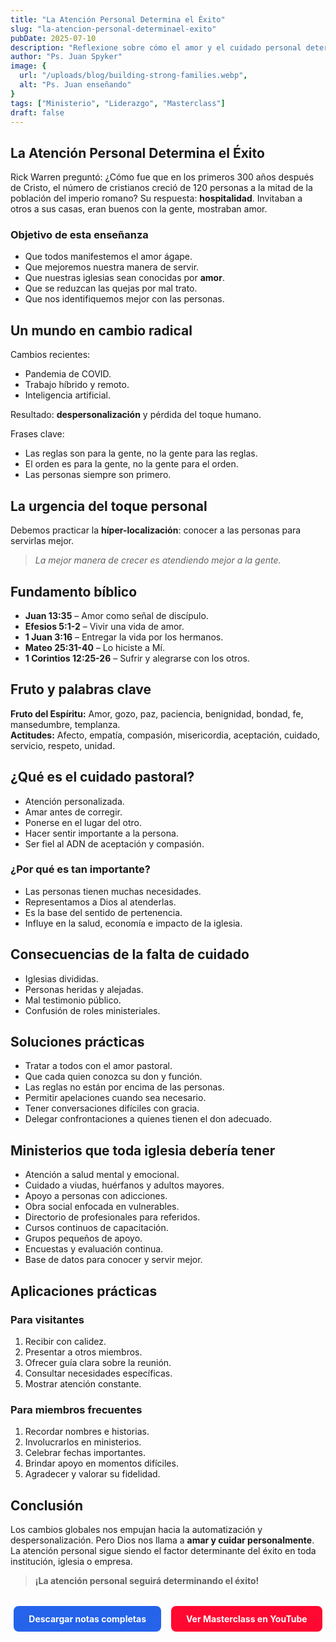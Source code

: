 ```yaml
---
title: "La Atención Personal Determina el Éxito"
slug: "la-atencion-personal-determinael-exito"
pubDate: 2025-07-10
description: "Reflexione sobre cómo el amor y el cuidado personal determinan el éxito en iglesias, empresas y familias, a través de principios bíblicos y prácticos."
author: "Ps. Juan Spyker"
image: {
  url: "/uploads/blog/building-strong-families.webp",
  alt: "Ps. Juan enseñando"
}
tags: ["Ministerio", "Liderazgo", "Masterclass"]
draft: false
---
```


## La Atención Personal Determina el Éxito

Rick Warren preguntó: ¿Cómo fue que en los primeros 300 años después de Cristo, el número de cristianos creció de 120 personas a la mitad de la población del imperio romano? Su respuesta: **hospitalidad**. Invitaban a otros a sus casas, eran buenos con la gente, mostraban amor.

### Objetivo de esta enseñanza

- Que todos manifestemos el amor ágape.
- Que mejoremos nuestra manera de servir.
- Que nuestras iglesias sean conocidas por **amor**.
- Que se reduzcan las quejas por mal trato.
- Que nos identifiquemos mejor con las personas.

## Un mundo en cambio radical

Cambios recientes:
- Pandemia de COVID.
- Trabajo híbrido y remoto.
- Inteligencia artificial.

Resultado: **despersonalización** y pérdida del toque humano.

Frases clave:
- Las reglas son para la gente, no la gente para las reglas.
- El orden es para la gente, no la gente para el orden.
- Las personas siempre son primero.

## La urgencia del toque personal

Debemos practicar la **híper-localización**: conocer a las personas para servirlas mejor.

> *La mejor manera de crecer es atendiendo mejor a la gente.*

## Fundamento bíblico

- **Juan 13:35** – Amor como señal de discípulo.
- **Efesios 5:1-2** – Vivir una vida de amor.
- **1 Juan 3:16** – Entregar la vida por los hermanos.
- **Mateo 25:31-40** – Lo hiciste a Mí.
- **1 Corintios 12:25-26** – Sufrir y alegrarse con los otros.

## Fruto y palabras clave

**Fruto del Espíritu:** Amor, gozo, paz, paciencia, benignidad, bondad, fe, mansedumbre, templanza.  
**Actitudes:** Afecto, empatía, compasión, misericordia, aceptación, cuidado, servicio, respeto, unidad.

## ¿Qué es el cuidado pastoral?

- Atención personalizada.
- Amar antes de corregir.
- Ponerse en el lugar del otro.
- Hacer sentir importante a la persona.
- Ser fiel al ADN de aceptación y compasión.

### ¿Por qué es tan importante?

- Las personas tienen muchas necesidades.
- Representamos a Dios al atenderlas.
- Es la base del sentido de pertenencia.
- Influye en la salud, economía e impacto de la iglesia.

## Consecuencias de la falta de cuidado

- Iglesias divididas.
- Personas heridas y alejadas.
- Mal testimonio público.
- Confusión de roles ministeriales.

## Soluciones prácticas

- Tratar a todos con el amor pastoral.
- Que cada quien conozca su don y función.
- Las reglas no están por encima de las personas.
- Permitir apelaciones cuando sea necesario.
- Tener conversaciones difíciles con gracia.
- Delegar confrontaciones a quienes tienen el don adecuado.

## Ministerios que toda iglesia debería tener

- Atención a salud mental y emocional.
- Cuidado a viudas, huérfanos y adultos mayores.
- Apoyo a personas con adicciones.
- Obra social enfocada en vulnerables.
- Directorio de profesionales para referidos.
- Cursos continuos de capacitación.
- Grupos pequeños de apoyo.
- Encuestas y evaluación continua.
- Base de datos para conocer y servir mejor.

## Aplicaciones prácticas

### Para visitantes

1. Recibir con calidez.
2. Presentar a otros miembros.
3. Ofrecer guía clara sobre la reunión.
4. Consultar necesidades específicas.
5. Mostrar atención constante.

### Para miembros frecuentes

1. Recordar nombres e historias.
2. Involucrarlos en ministerios.
3. Celebrar fechas importantes.
4. Brindar apoyo en momentos difíciles.
5. Agradecer y valorar su fidelidad.

## Conclusión

Los cambios globales nos empujan hacia la automatización y despersonalización. Pero Dios nos llama a **amar y cuidar personalmente**. La atención personal sigue siendo el factor determinante del éxito en toda institución, iglesia o empresa.

> **¡La atención personal seguirá determinando el éxito!**

<div style="margin-top: 2rem; text-align: center; display: flex; justify-content: center; gap: 1rem; flex-wrap: wrap;">
  <a
    href="https://drive.google.com/file/d/1kO2fgMPn3qojFBG7_r6QXFKOrc4_nCwS/view?usp=sharing"
    target="_blank"
    rel="noopener noreferrer"
    style="display: inline-block; background-color: #2563eb; color: white; padding: 0.75rem 1.5rem; border-radius: 0.5rem; font-weight: bold; text-decoration: none; transition: background-color 0.3s ease;"
    onmouseover="this.style.backgroundColor='#1d4ed8'"
    onmouseout="this.style.backgroundColor='#2563eb'"
  >
    Descargar notas completas
  </a>
  <a
    href="https://www.youtube.com/watch?v=lyVnD47BePg"
    target="_blank"
    rel="noopener noreferrer"
    style="display: inline-block; background-color: #ff0831; color: white; padding: 0.75rem 1.5rem; border-radius: 0.5rem; font-weight: bold; text-decoration: none; transition: background-color 0.3s ease;"
    onmouseover="this.style.backgroundColor='#ff0831'"
    onmouseout="this.style.backgroundColor='#ff0831'"
  >
    Ver Masterclass en YouTube
  </a>
</div>
